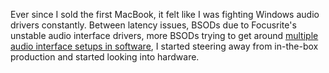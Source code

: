 Ever since I sold the first MacBook, it felt like I was fighting Windows audio drivers constantly. Between latency issues, BSODs due to Focusrite's unstable audio interface drivers, more BSODs trying to get around [multiple audio interface setups in software](https://help.ableton.com/hc/en-us/articles/209071609-Using-Aggregate-Devices-and-multiple-audio-interfaces), I started steering away from in-the-box production and started looking into hardware.
